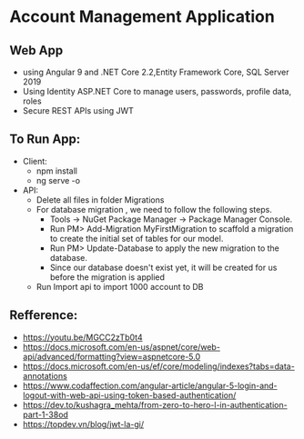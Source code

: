 # Account Management Application
## Web App 
- using Angular 9 and .NET Core 2.2,Entity Framework Core, SQL Server 2019
- Using Identity ASP.NET Core to manage users, passwords, profile data, roles
- Secure REST APIs using JWT
## To Run App:
- Client: 
    + npm install
    + ng serve -o
- API:
    + Delete all files in folder Migrations 
    + For database migration , we need to follow the following steps.
		- Tools -> NuGet Package Manager -> Package Manager Console.
		- Run PM> Add-Migration MyFirstMigration to scaffold a migration to create the initial set of tables for our model. 	
		- Run PM> Update-Database to apply the new migration to the database. 
		- Since our database doesn't exist yet, it will be created for us before the migration is applied
    + Run Import api to import 1000 account to DB		
		
## Refference: 
- https://youtu.be/MGCC2zTb0t4
- https://docs.microsoft.com/en-us/aspnet/core/web-api/advanced/formatting?view=aspnetcore-5.0
- https://docs.microsoft.com/en-us/ef/core/modeling/indexes?tabs=data-annotations
- https://www.codaffection.com/angular-article/angular-5-login-and-logout-with-web-api-using-token-based-authentication/
- https://dev.to/kushagra_mehta/from-zero-to-hero-l-in-authentication-part-1-38od
- https://topdev.vn/blog/jwt-la-gi/
